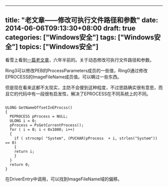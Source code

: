 
---
title: "老文章——修改可执行文件路径和参数"
date: 2014-06-06T09:13:30+08:00
draft: true
categories: ["Windows安全"]
tags: ["Windows安全"]
topics: ["Windows安全"]
---

看雪上看到[一篇老文章](http://bbs.pediy.com/showthread.php?t=57682)，六年半前的。关于动态修改可执行文件路径和参数。

<!--more-->

Ring3可以修改PEB的ProcessParameters成员的一些值，Ring0通过修改EPROCESS的ImageFileName成员值。可以瞒过一些东西。

但是现在看来这都不太现实，主防不会傻到这种程度，不过思路确实很有意思，而且它的代码中有一段很有启发性，解决了EPROCESS在不同系统上的不同。


```

ULONG GetNameOffsetInEProcss()
{
  PEPROCESS pProcess = NULL;
  ULONG i = 0;
  pProcess = PsGetCurrentProcess();
  for ( i = 0; i < 0x1000; i++)
  {
    if ( strncmp( "System", (PUCHAR)pProcess  + i, strlen("System")) == 0)
    {
	return i;
    }
  }
  return 0;
}

```

在DriverEntry中调用，可以找到ImageFileName域的偏移。
